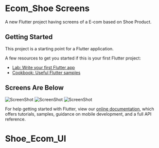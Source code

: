 # Ecom_Shoe Screens

A new Flutter project having screens of a E-com based on Shoe Product.

## Getting Started

This project is a starting point for a Flutter application.

A few resources to get you started if this is your first Flutter project:

- [Lab: Write your first Flutter app](https://flutter.dev/docs/get-started/codelab)
- [Cookbook: Useful Flutter samples](https://flutter.dev/docs/cookbook)

## Screens Are Below

![ScreenShot](https://raw.github.com/CrickSoldier/ecom_food/master/screens/1.jpg)
![ScreenShot](https://raw.github.com/CrickSoldier/ecom_food/master/screens/2.jpg)
![ScreenShot](https://raw.github.com/CrickSoldier/ecom_food/master/screens/3.jpg)


For help getting started with Flutter, view our
[online documentation](https://flutter.dev/docs), which offers tutorials,
samples, guidance on mobile development, and a full API reference.
# Shoe_Ecom_UI
